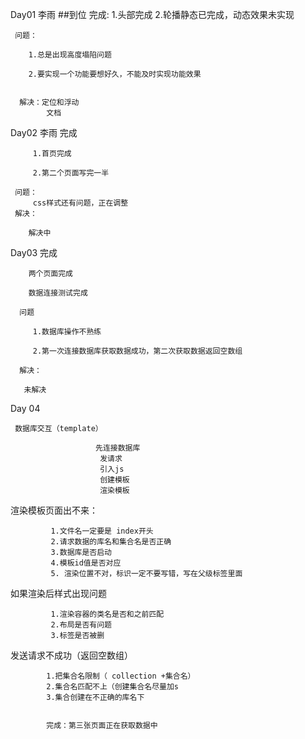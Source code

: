 Day01  李雨
   ##到位
     完成:
        1.头部完成
        2.轮播静态已完成，动态效果未实现

     问题：

        1.总是出现高度塌陷问题

        2.要实现一个功能要想好久，不能及时实现功能效果


      解决：定位和浮动
			文档

Day02  李雨
       完成

         1.首页完成

         2.第二个页面写完一半

     问题：
         css样式还有问题，正在调整
     解决：

        解决中


   Day03
      完成

        两个页面完成

        数据连接测试完成

      问题

         1.数据库操作不熟练

         2.第一次连接数据库获取数据成功，第二次获取数据返回空数组

      解决：

       未解决

Day 04


     数据库交互（template）

                       先连接数据库
                        发请求
                        引入js
                        创建模板
                        渲染模板
   渲染模板页面出不来：

             1.文件名一定要是 index开头
             2.请求数据的库名和集合名是否正确
             3.数据库是否启动
             4.模板id值是否对应
             5. 渲染位置不对，标识一定不要写错，写在父级标签里面

  如果渲染后样式出现问题

             1.渲染容器的类名是否和之前匹配
             2.布局是否有问题
             3.标签是否被删


 发送请求不成功（返回空数组）

            1.把集合名限制（ collection +集合名）
            2.集合名匹配不上（创建集合名尽量加s
            3.集合创建在不正确的库名下


            完成：第三张页面正在获取数据中












